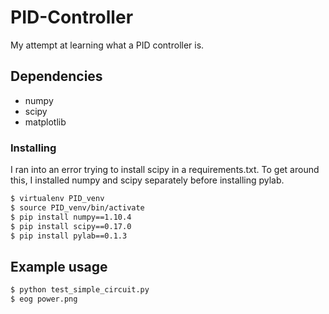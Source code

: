 # PID-Controller
My attempt at learning what a PID controller is.


## Dependencies
- numpy
- scipy
- matplotlib


### Installing
I ran into an error trying to install scipy in a requirements.txt. To get around this, I installed numpy and scipy separately before installing pylab.

```sh
$ virtualenv PID_venv
$ source PID_venv/bin/activate
$ pip install numpy==1.10.4
$ pip install scipy==0.17.0
$ pip install pylab==0.1.3
```


## Example usage
```sh
$ python test_simple_circuit.py
$ eog power.png
```


